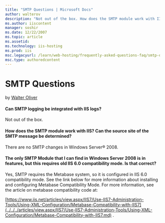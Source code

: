 ```yaml
---
title: "SMTP Questions | Microsoft Docs"
author: walterov
description: "Not out of the box. How does the SMTP module work with IIS? Can the source site of the SMTP message be determined? There are no SMTP changes in Windows Serve..."
ms.author: iiscontent
manager: soshir
ms.date: 12/22/2007
ms.topic: article
ms.assetid: 
ms.technology: iis-hosting
ms.prod: iis
msc.legacyurl: /learn/web-hosting/frequently-asked-questions-faq/smtp-questions
msc.type: authoredcontent
---
```

SMTP Questions
====================
by [Walter Oliver](https://github.com/walterov)

#### Can SMTP logging be integrated with IIS logs?

Not out of the box.

#### How does the SMTP module work with IIS? Can the source site of the SMTP message be determined?

There are no SMTP changes in Windows Server® 2008.

#### The only SMTP Module that I can find in Windows Server 2008 is in features, but this requires old IIS 6.0 compatibility mode. Is that correct?

Yes, SMTP requires the Metabase system, so it is configured in IIS 6.0 compatibility mode. See the link below for more information about installing and configuring Metabase Compatibility Mode. For more information, see the article on metabase compatibility code at:

[https://www.iis.net/articles/view.aspx/IIS7/Use-IIS7-Administration-Tools/Using-XML-Configuration/Metabase-Compatibility-with-IIS7](../../../articles/view.aspx/IIS7/Use-IIS7-Administration-Tools/Using-XML-Configuration/Metabase-Compatibility-with-IIS7.md) .